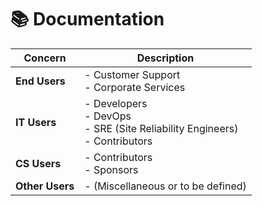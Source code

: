 # 📚 Documentation


| **Concern** | **Description**                             |
|---------------|---------------------------------------------------|
| **End Users** | - Customer Support  <br> - Corporate Services      |
| **IT Users**  | - Developers  <br> - DevOps  <br> - SRE (Site Reliability Engineers)  <br> - Contributors |
| **CS Users**  | - Contributors  <br> - Sponsors                   |
| **Other Users** | - (Miscellaneous or to be defined)              |
